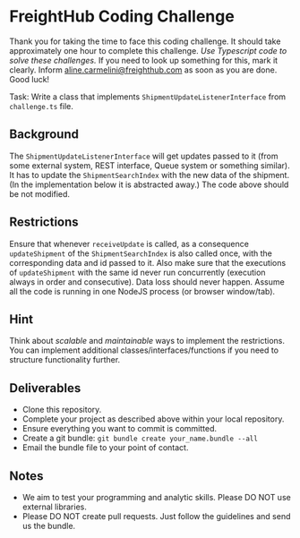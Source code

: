 # FreightHub Coding Challenge

Thank you for taking the time to face this coding challenge.
It should take approximately one hour to complete this challenge.
_Use Typescript code to solve these challenges._
If you need to look up something for this, mark it clearly.
Inform aline.carmelini@freighthub.com as soon as you are done.
Good luck!

Task: Write a class that implements `ShipmentUpdateListenerInterface` from `challenge.ts` file.

## Background

The `ShipmentUpdateListenerInterface` will get updates passed to it (from some external system, REST interface, Queue system or something similar).
It has to update the `ShipmentSearchIndex` with the new data of the shipment.
(In the implementation below it is abstracted away.)
The code above should be not modified.

## Restrictions

Ensure that whenever `receiveUpdate` is called, as a consequence `updateShipment` of the `ShipmentSearchIndex` is also called once, with the corresponding data and id passed to it.
Also make sure that the executions of `updateShipment` with the same id never run concurrently (execution always in order and consecutive). Data loss should never happen. Assume all the code is running in one NodeJS process (or browser window/tab).

## Hint

Think about _scalable_ and _maintainable_ ways to implement the restrictions.
You can implement additional classes/interfaces/functions if you need to structure functionality further.

## Deliverables

- Clone this repository.
- Complete your project as described above within your local repository.
- Ensure everything you want to commit is committed.
- Create a git bundle: `git bundle create your_name.bundle --all`
- Email the bundle file to your point of contact.

## Notes

- We aim to test your programming and analytic skills. Please DO NOT use external libraries.
- Please DO NOT create pull requests. Just follow the guidelines and send us the bundle.
